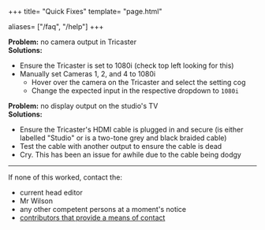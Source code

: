 +++
title= "Quick Fixes"
template= "page.html"

aliases= ["/faq", "/help"]
+++

**Problem:** no camera output in Tricaster<br/>
**Solutions:**
  - Ensure the Tricaster is set to 1080i (check top left looking for this)
  - Manually set Cameras 1, 2, and 4 to 1080i
    - Hover over the camera on the Tricaster and select the setting cog
    - Change the expected input in the respective dropdown to `1080i`

**Problem:** no display output on the studio's TV<br/>
**Solutions:**
  - Ensure the Tricaster's HDMI cable is plugged in and secure (is either labelled "Studio" or is a two-tone grey and black braided cable)
  - Test the cable with another output to ensure the cable is dead
  - Cry. This has been an issue for awhile due to the cable being dodgy

---

If none of this worked, contact the:
  - current head editor
  - Mr Wilson
  - any other competent persons at a moment's notice
  - [contributors that provide a means of contact](/contributors)